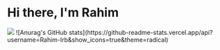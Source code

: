 # Hi there, I'm Rahim

<img src="[![Top Langs](https://github-readme-stats.vercel.app/api/top-langs/?username=anuraghazra&layout=compact)](https://github.com/anuraghazra/github-readme-stats)"/>
![Anurag's GitHub stats](https://github-readme-stats.vercel.app/api?username=Rahim-lrb&show_icons=true&theme=radical)
